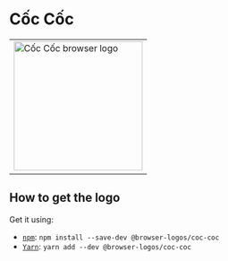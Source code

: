 Cốc Cốc
=======

<!-- markdownlint-disable line-length no-inline-html -->
<table>
    <tr height=240>
        <td>
            <a href="https://github.com/alrra/browser-logos/tree/0083058f4ecec983ed332de2a4b8c91af0084e90/src/c%E1%BB%91c-c%E1%BB%91c">
                <img width=230 src="https://raw.githubusercontent.com/alrra/browser-logos/0083058f4ecec983ed332de2a4b8c91af0084e90/src/c%E1%BB%91c-c%E1%BB%91c/c%E1%BB%91c-c%E1%BB%91c_512x512.png" alt="Cốc Cốc browser logo">
            </a>
        </td>
    </tr>
</table>
<!-- markdownlint-enable line-length no-inline-html -->

How to get the logo
-------------------

Get it using:

* [`npm`][npm]: `npm install --save-dev @browser-logos/coc-coc`
* [`Yarn`][yarn]: `yarn add --dev @browser-logos/coc-coc`

<!-- Link labels: -->

[npm]: https://www.npmjs.com/
[yarn]: https://yarnpkg.com/
